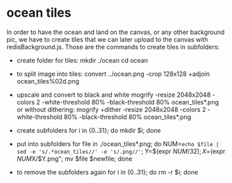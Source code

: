 # ocean tiles
In order to have the ocean and land on the canvas, or any other background pic, we have to create tiles that we can later upload to the canvas with redisBackground.js.
Those are the commands to create tiles in subfolders:

- create folder for tiles:
mkdir ./ocean
cd ocean
- to split image into tiles:
convert ../ocean.png -crop 128x128 +adjoin ocean_tiles%02d.png
- upscale and convert to black and white
mogrify -resize 2048x2048 -colors 2 -white-threshold 80% -black-threshold 80% ocean_tiles*.png
or without dithering:
mogrify +dither -resize 2048x2048 -colors 2 -white-threshold 80% -black-threshold 80% ocean_tiles*.png
- create subfolders
for i in {0..31}; do mkdir $i; done
- put into subfolders
for file in ./ocean_tiles*.png; do NUM=`echo $file | sed -e 's/.*ocean_tiles//' -e 's/.png//'`; Y=$(expr $NUM / 32); X=$(expr $NUM % 32); newfile="$X/$Y.png"; mv $file $newfile; done

- to remove the subfolders again
for i in {0..31}; do rm -r $i; done
